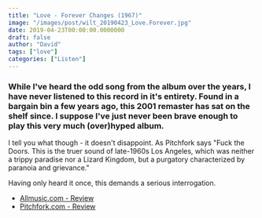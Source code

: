 ```yaml
---
title: "Love - Forever Changes (1967)"
image: "/images/post/wilt_20190423_Love.Forever.jpg"
date: 2019-04-23T00:00:00.0000000
draft: false
author: "David"
tags: ["love"]
categories: ["Listen"]
---
```

### While I've heard the odd song from the album over the years, I have never listened to this record in it's entirety. Found in a bargain bin a few years ago, this 2001 remaster has sat on the shelf since. I suppose I've just never been brave enough to play this very much (over)hyped album.

 I tell you what though - it doesn't disappoint. As Pitchfork says "Fuck the Doors. This is the truer sound of late-1960s Los Angeles, which was neither a trippy paradise nor a Lizard Kingdom, but a purgatory characterized by paranoia and grievance."

 Having only heard it once, this demands a serious interrogation.

-  [Allmusic.com - Review](https://www.allmusic.com/album/forever-changes-mw0000193671)
-  [Pitchfork.com - Review](https://pitchfork.com/reviews/albums/11429-forever-changes-collectors-edition/)